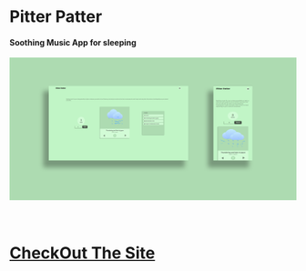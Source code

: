 # Pitter Patter

#### Soothing Music App for sleeping

![Project Image](public/images/pitterpatter.png)
<br>
<br>
<br>

# [CheckOut The Site](https://pitter-patter.rumelshahriar.com/)
